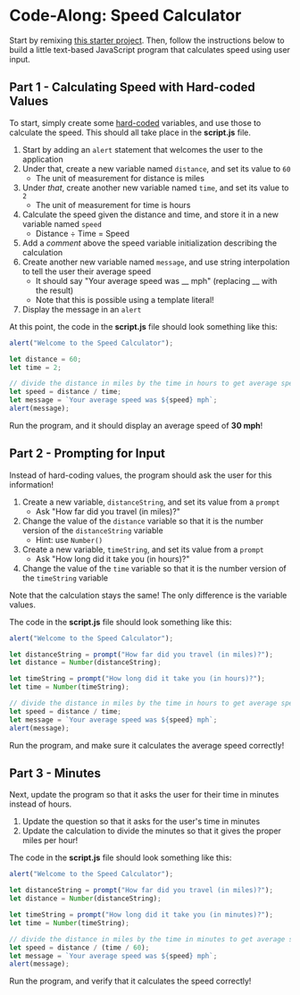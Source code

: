 # Code-Along: Speed Calculator
Start by remixing [this starter project](https://glitch.com/edit/#!/remix/javascriptstarter). Then, follow the instructions below to build a little text-based JavaScript program that calculates speed using user input.

## Part 1 - Calculating Speed with Hard-coded Values
To start, simply create some [hard-coded](https://en.wikipedia.org/wiki/Hard_coding) variables, and use those to calculate the speed. This should all take place in the **script.js** file.

1. Start by adding an `alert` statement that welcomes the user to the application
1. Under that, create a new variable named `distance`, and set its value to `60`
    - The unit of measurement for distance is miles
1. Under _that_, create another new variable named `time`, and set its value to `2`
    - The unit of measurement for time is hours
1. Calculate the speed given the distance and time, and store it in a new variable named `speed`
    - Distance ÷ Time = Speed
1. Add a _comment_ above the speed variable initialization describing the calculation
1. Create another new variable named `message`, and use string interpolation to tell the user their average speed
    - It should say "Your average speed was \_\_ mph" (replacing \_\_ with the result)
    - Note that this is possible using a template literal!
1. Display the message in an `alert`

At this point, the code in the **script.js** file should look something like this:

```js
alert("Welcome to the Speed Calculator");

let distance = 60;
let time = 2;

// divide the distance in miles by the time in hours to get average speed
let speed = distance / time;
let message = `Your average speed was ${speed} mph`;
alert(message);
```

Run the program, and it should display an average speed of **30 mph**!

## Part 2 - Prompting for Input
Instead of hard-coding values, the program should ask the user for this information!

1. Create a new variable, `distanceString`, and set its value from a `prompt`
    - Ask "How far did you travel (in miles)?"
1. Change the value of the `distance` variable so that it is the number version of the `distanceString` variable
    - Hint: use `Number()`
1. Create a new variable, `timeString`, and set its value from a `prompt`
    - Ask "How long did it take you (in hours)?"
1. Change the value of the `time` variable so that it is the number version of the `timeString` variable

Note that the calculation stays the same! The only difference is the variable values.

The code in the **script.js** file should look something like this:

```js
alert("Welcome to the Speed Calculator");

let distanceString = prompt("How far did you travel (in miles)?");
let distance = Number(distanceString);

let timeString = prompt("How long did it take you (in hours)?");
let time = Number(timeString);

// divide the distance in miles by the time in hours to get average speed
let speed = distance / time;
let message = `Your average speed was ${speed} mph`;
alert(message);
```

Run the program, and make sure it calculates the average speed correctly!

## Part 3 - Minutes
Next, update the program so that it asks the user for their time in minutes instead of hours.

1. Update the question so that it asks for the user's time in minutes
1. Update the calculation to divide the minutes so that it gives the proper miles per hour!

The code in the **script.js** file should look something like this:

```js
alert("Welcome to the Speed Calculator");

let distanceString = prompt("How far did you travel (in miles)?");
let distance = Number(distanceString);

let timeString = prompt("How long did it take you (in minutes)?");
let time = Number(timeString);

// divide the distance in miles by the time in minutes to get average speed
let speed = distance / (time / 60);
let message = `Your average speed was ${speed} mph`;
alert(message);
```

Run the program, and verify that it calculates the speed correctly!
